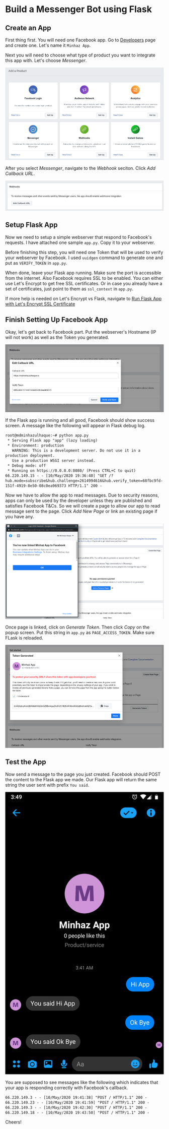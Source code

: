 # Build a Messenger Bot using Flask

## Create an App

First thing first. You will need one Facebook app. Go to [Developers](https://developers.facebook.com/apps/) page and create one. Let's name it `Minhaz App`.

Next you will need to choose what type of product you want to integrate this app with. Let's choose *Messenger*.

![Add Messenger](img/1-Add-Messenger.png)

After you select *Messenger*, navigate to the *Webhook* seciton. Click *Add Callback URL*.

![Add Messenger](img/2-Add-Webhook.png)

## Setup Flask App

Now we need to setup a simple webserver that respond to Facebook's requests. I have attached one sample `app.py`. Copy it to your webserver.

Before finishing this step, you will need one Token that will be used to verify your webserver by Facebook. I used `uuidgen` command to generate one and put as `VERIFY_TOKEN` in `app.py`.

When done, leave your Flask app running. Make sure the port is accessible from the internet. Also Facebook requires SSL to be enabled. You can either use Let's Encrypt to get free SSL certificates. Or in case you already have a set of certificates, just point to them as `ssl_context` in `app.py`.

If more help is needed on Let's Encrypt vs Flask, navigate to [Run Flask App with Let's Encrypt SSL Certificate](https://bits.mdminhazulhaque.io/python/run-flask-app-with-let's-encrypt-ssl-certificate.html)

## Finish Setting Up Facebook App

Okay, let's get back to Facebook part. Put the webserver's Hostname (IP will not work) as well as the Token you generated.

![Add Messenger](img/3-Add-Callback-URL.png)

If the Flask app is running and all good, Facebook should show success screen. A message like the following will appear in Flask debug log.

```
root@mdminhazulhaque:~# python app.py
 * Serving Flask app "app" (lazy loading)
 * Environment: production
   WARNING: This is a development server. Do not use it in a production deployment.
   Use a production WSGI server instead.
 * Debug mode: off
 * Running on https://0.0.0.0:8080/ (Press CTRL+C to quit)
66.220.149.15 - - [10/May/2020 19:36:40] "GET /?hub.mode=subscribe&hub.challenge=2614994616&hub.verify_token=68fbc9fd-151f-4919-8e50-08c0ea969373 HTTP/1.1" 200 -
```

Now we have to allow the app to read messages. Due to security reasons, apps can only be used by the developer unless they are published and satisfies Facebook T&Cs. So we will create a page to allow our app to read message sent to the page. Click *Add New Page* or link an existing page if you have any.

![Add Messenger](img/4-Authorize-App.png)


Once page is linked, click on *Generate Token*. Then click *Copy* on the popup screen. Put this string in `app.py` as `PAGE_ACCESS_TOKEN`. Make sure FLask is reloaded.

![Add Messenger](img/5-Page-Token.png)

## Test the App

Now send a message to the page you just created. Facebook should POST the content to the Flask app we made. Our Flask app will return the same string the user sent with prefix `You said`.

![Add Messenger](img/6-Echo.png)

You are supposed to see messages like the following which indicates that your app is responding correctly with Facebook's callback.

```
66.220.149.3 - - [10/May/2020 19:41:38] "POST / HTTP/1.1" 200 -
66.220.149.23 - - [10/May/2020 19:41:59] "POST / HTTP/1.1" 200 -
66.220.149.3 - - [10/May/2020 19:42:30] "POST / HTTP/1.1" 200 -
66.220.149.18 - - [10/May/2020 19:43:50] "POST / HTTP/1.1" 200 -
```

Cheers!
